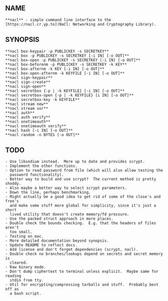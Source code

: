 NAME
----

    **nacl** - simple command line interface to the
    [https://nacl.cr.yp.to](NaCl: Networking and Cryptography Library).

SYNOPSIS
--------

    **nacl box-keypair -p PUBLICKEY -s SECRETKEY**
    **nacl box -p PUBLICKEY -s SECRETKEY [-i IN] [-o OUT]**
    **nacl box-open -p PUBLICKEY -s SECRETKEY [-i IN] [-o OUT]**
    **nacl box-beforenm -p PUBLICKEY -s SECRETKEY -k KEY**
    **nacl box-afternm -k KEY [-i IN] [-o OUT]**
    **nacl box-open-afternm -k KEYFILE [-i IN] [-o OUT]**
    **nacl sign-keypair**
    **nacl sign-create**
    **nacl sign-open**
    **nacl secretbox {-p | -k KEYFILE} [-i IN] [-o OUT]**
    **nacl secretbox-open {-p | -k KEYFILE} [i IN] [-o OUT]**
    **nacl secretbox-key -k KEYFILE**
    **nacl stream new**
    **nacl stream xor**
    **nacl auth**
    **nacl auth verify**
    **nacl onetimeauth**
    **nacl onetimeauth verify**
    **nacl hash [-i IN] [-o OUT]**
    **nacl random -n BYTES [-o OUT]**

TODO
----

    - Use libsodium instead.  More up to date and provides scrypt.
    - Implement the other functions.
    - Option to read password from file (which will also allow testing the
      password functionality).
    - Better way to build and use scrypt?  The current method is pretty shoddy.
    - Also maybe a better way to select scrypt parameters.
    - Down the line, perhaps benchmarking.
    - Might actually be a good idea to get rid of some of the close's and free's
      and make some stuff more global for simplicity, since it's just a short
      lived utility that doesn't create memory/fd pressure.
    - Use the packed struct approach in more places.
    - Double check the bounds checking.  E.g. that the headers of files aren't
      too small.
    - Testing on mac.
    - More detailed documentation beyond synopsis.
    - Update README to reflect docs.
    - Add license and don't forget dependencies (scrypt, nacl).
    - Double check no branches/lookups depend on secrets and secret memory is
      cleared.
    - Raw binary mode.
    - Don't dump ciphertext to terminal unless explicit.  Maybe same for reading
      stdin from tty.
    - Util for encrypting/compressing tarballs and stuff.  Probably best off as
      a bash script.

